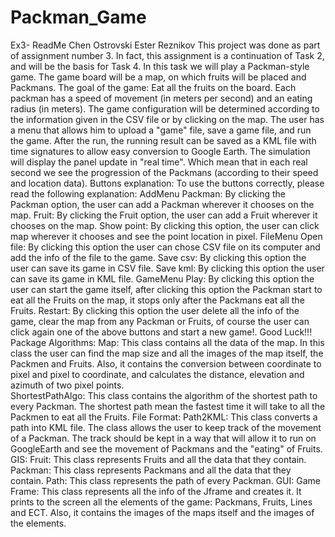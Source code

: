 # Packman_Game
Ex3- ReadMe
Chen Ostrovski 
Ester Reznikov 
This project was done as part of assignment number 3. In fact, this assignment is a continuation of Task 2, and will be the basis for Task 4. In this task we will play a Packman-style game. The game board will be a map, on which fruits will be placed and Packmans. The goal of the game: Eat all the fruits on the board. Each packman has a speed of movement (in meters per second) and an eating radius (in meters). The game configuration will be determined according to the information given in the CSV file or by clicking on the map. The user has a menu that allows him to upload a "game" file, save a game file, and run the game. After the run, the running result can be saved as a KML file with time signatures to allow easy conversion to Google Earth. The simulation will display the panel update in "real time". Which mean that in each real second we see the progression of the Packmans (according to their speed and location data). 
Buttons explanation: 
To use the buttons correctly, please read the following explanation:
AddMenu
Packman: By clicking the Packman option, the user can add a Packman wherever it chooses on the map.
Fruit: By clicking the Fruit option, the user can add a Fruit wherever it chooses on the map.
Show point: By clicking this option, the user can click map wherever it chooses and see the point location in pixel.
FileMenu
Open file: By clicking this option the user can chose CSV file on its computer and add the info of the file to the game.
Save csv: By clicking this option the user can save its game in CSV file.
Save kml: By clicking this option the user can save its game in KML file.
GameMenu
Play: By clicking this option the user can start the game itself, after clicking this option the Packman start to eat all the Fruits on the map, it stops only after the Packmans eat all the Fruits.
Restart: By clicking this option the user delete all the info of the game, clear the map from any Packman or Fruits, of course the user can click again one of the above buttons and start a new game!.
Good Luck!!! 
Package Algorithms:
Map: This class contains all the data of the map. In this class the user can find the map size and all the images of the map itself, the Packmen and Fruits. Also, it contains the conversion between coordinate to pixel and pixel to coordinate, and calculates the distance, elevation and azimuth of two pixel points.\
ShortestPathAlgo: This class contains the algorithm of the shortest path to every Packman. The shortest path mean the fastest time it will take to all the Packmen to eat all the Fruits.
File Format:
Path2KML: This class converts a path into KML file. The class allows the user to keep track of the movement of a Packman. The track should be kept in a way that will allow it to run on GoogleEarth and see the movement of Packmans and the "eating" of Fruits.
GIS:
Fruit: This class represents Fruits and all the data that they contain.
Packman: This class represents Packmans and all the data that they contain.
Path: This class represents the path of every Packman. 
GUI:
Game Frame: This class represents all the info of the Jframe and creates it. It prints to the screen all the elements of the game: Packmans, Fruits, Lines and ECT. Also, it contains the images of the maps itself and the images of the elements. 




